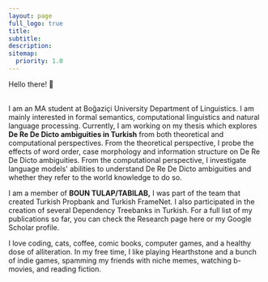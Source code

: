 ```yaml
---
layout: page
full_logo: true
title: 
subtitle: 
description: 
sitemap:
  priority: 1.0
---
```


<p class="describe-text">Hello there! 👋 </p>
<br>
I am an MA student at Boğaziçi University Department of Linguistics. I am mainly interested in formal semantics, computational linguistics and natural language processing. Currently, I am working on my thesis which explores <b>De Re De Dicto ambiguities in Turkish</b> from both theoretical and computational perspectives. From the theoretical perspective, I probe the effects of word order, case morphology and information structure on De Re De Dicto ambiguities. From the computational perspective, I investigate language models' abilities to understand De Re De Dicto ambiguities and whether they refer to the world knowledge to do so. 

I am a member of <b>BOUN TULAP/TABILAB,</b> I was part of the team that created Turkish Propbank and Turkish FrameNet. I also participated in the creation of several Dependency Treebanks in Turkish. For a full list of my publications so far, you can check the Research page here or my Google Scholar profile. 

I love coding, cats, coffee, comic books, computer games, and a healthy dose of alliteration. In my free time, I like playing Hearthstone and a bunch of indie games, spamming my friends with niche memes, watching b-movies, and reading fiction. 

<br>
<br>
<br>
<br>
<br>
<br>
<br>
